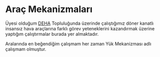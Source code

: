 # Araç Mekanizmaları

Üyesi olduğum [DEHA](https://eee.deu.edu.tr/deha/) Topluluğunda üzerinde çalıştığımız döner kanatlı insansız hava araçlarına farklı görev yeteneklerini kazandırmak üzerine yaptığım çalıştırmalar burada yer almaktadır.

Aralarında en beğendiğim çalışmam her zaman Yük Mekanizması adlı çalışmam olmuştur.
